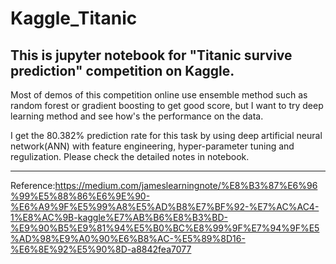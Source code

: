# Kaggle_Titanic

This is jupyter notebook for "Titanic survive prediction" competition on Kaggle.
----------------------------------------------------------------------------------------
Most of demos of this competition online use ensemble method such as random forest or gradient boosting to get good score, but I want to try
deep learning method and see how's the performance on the data.

I get the 80.382% prediction rate for this task by using deep artificial neural network(ANN) with feature engineering, hyper-parameter 
tuning and regulization. Please check the detailed notes in notebook.

------------------------------------------------------------------------------------------
Reference:https://medium.com/jameslearningnote/%E8%B3%87%E6%96%99%E5%88%86%E6%9E%90-%E6%A9%9F%E5%99%A8%E5%AD%B8%E7%BF%92-%E7%AC%AC4-1%E8%AC%9B-kaggle%E7%AB%B6%E8%B3%BD-%E9%90%B5%E9%81%94%E5%B0%BC%E8%99%9F%E7%94%9F%E5%AD%98%E9%A0%90%E6%B8%AC-%E5%89%8D16-%E6%8E%92%E5%90%8D-a8842fea7077
